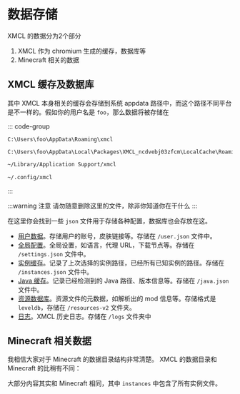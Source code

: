 # 数据存储

XMCL 的数据分为2个部分

1. XMCL 作为 chromium 生成的缓存，数据库等
2. Minecraft 相关的数据

## XMCL 缓存及数据库

其中 XMCL 本身相关的缓存会存储到系统 appdata 路径中，而这个路径不同平台是不一样的。假如你的用户名是 `foo`，那么数据将被存储在

::: code-group
```[Windows]
C:\Users\foo\AppData\Roaming\xmcl
```
```[Windows (APPX)]
C:\Users\foo\AppData\Local\Packages\XMCL_ncdvebj03zfcm\LocalCache\Roaming\xmcl
```
```sh [macOS]
~/Library/Application Support/xmcl
```
```sh [Linux]
~/.config/xmcl
```
:::

:::warning 注意
请勿随意删除这里的文件，除非你知道你在干什么
:::

在这里你会找到一些 `json` 文件用于存储各种配置，数据库也会存放在这。

- [用户数据](../protocol/user.md)。存储用户的账号，皮肤链接等。存储在 `/user.json` 文件中。
- [全局配置](../protocol/setting.md)。全局设置，如语言，代理 URL，下载节点等。存储在 `/settings.json` 文件中。
- [实例缓存](../protocol/instance.md)。记录了上次选择的实例路径，已经所有已知实例的路径。存储在 `/instances.json` 文件中。
- [Java 缓存](../protocol/java.md)。记录已经检测到的 Java 路径、版本信息等。存储在 `/java.json` 文件中。
- [资源数据库](../protocol/resources.md)。资源文件的元数据，如解析出的 mod 信息等。存储格式是 `leveldb`，存储在 `/resources-v2` 文件夹。
- [日志](../protocol/logs.md)。XMCL 历史日志。存储在 `/logs` 文件夹中

## Minecraft 相关数据

我相信大家对于 Minecraft 的数据目录结构非常清楚。
XMCL 的数据目录和 Minecraft 的比稍有不同：

<script setup>
import CentraProjectTree from '../../../src/components/CentraProjectTree.vue'
</script>

<CentraProjectTree />

大部分内容其实和 Minecraft 相同，其中 `instances` 中包含了所有实例文件。
